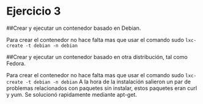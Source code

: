 # Ejercicio 3
##Crear y ejecutar un contenedor basado en Debian.

Para crear el contenedor no hace falta mas que usar el comando sudo `lxc-create -t debian -n debian`

##Crear y ejecutar un contenedor basado en otra distribución, tal como Fedora. 

Para crear el contenedor no hace falta mas que usar el comando sudo `lxc-create -t debian -n debian` A la hora de la instalación salieron un par de problemas relacionados con paquetes sin instalar, estos paquetes eran curl y yum. Se solucionó rapidamente mediante apt-get. 

